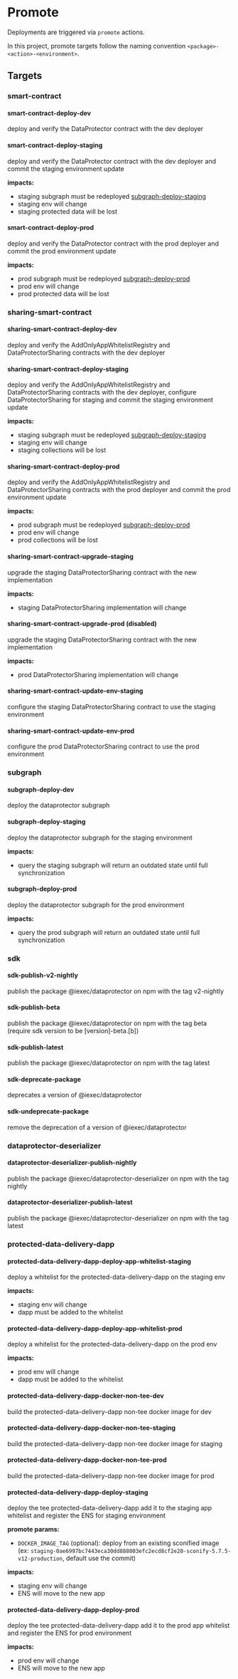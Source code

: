 # Promote

Deployments are triggered via `promote` actions.

In this project, promote targets follow the naming convention `<package>-<action>-<environment>`.

## Targets

### smart-contract

#### smart-contract-deploy-dev

deploy and verify the DataProtector contract with the dev deployer

#### smart-contract-deploy-staging

deploy and verify the DataProtector contract with the dev deployer and commit the staging environment update

**impacts:**

- staging subgraph must be redeployed [subgraph-deploy-staging](#subgraph-deploy-staging)
- staging env will change
- staging protected data will be lost

#### smart-contract-deploy-prod

deploy and verify the DataProtector contract with the prod deployer and commit the prod environment update

**impacts:**

- prod subgraph must be redeployed [subgraph-deploy-prod](#subgraph-deploy-prod)
- prod env will change
- prod protected data will be lost

### sharing-smart-contract

#### sharing-smart-contract-deploy-dev

deploy and verify the AddOnlyAppWhitelistRegistry and DataProtectorSharing contracts with the dev deployer

#### sharing-smart-contract-deploy-staging

deploy and verify the AddOnlyAppWhitelistRegistry and DataProtectorSharing contracts with the dev deployer, configure DataProtectorSharing for staging and commit the staging environment update

**impacts:**

- staging subgraph must be redeployed [subgraph-deploy-staging](#subgraph-deploy-staging)
- staging env will change
- staging collections will be lost

#### sharing-smart-contract-deploy-prod

deploy and verify the AddOnlyAppWhitelistRegistry and DataProtectorSharing contracts with the prod deployer and commit the prod environment update

**impacts:**

- prod subgraph must be redeployed [subgraph-deploy-prod](#subgraph-deploy-prod)
- prod env will change
- prod collections will be lost

#### sharing-smart-contract-upgrade-staging

upgrade the staging DataProtectorSharing contract with the new implementation

**impacts:**

- staging DataProtectorSharing implementation will change

#### sharing-smart-contract-upgrade-prod (disabled)

upgrade the staging DataProtectorSharing contract with the new implementation

**impacts:**

- prod DataProtectorSharing implementation will change

#### sharing-smart-contract-update-env-staging

configure the staging DataProtectorSharing contract to use the staging environment

#### sharing-smart-contract-update-env-prod

configure the prod DataProtectorSharing contract to use the prod environment

### subgraph

#### subgraph-deploy-dev

deploy the dataprotector subgraph

#### subgraph-deploy-staging

deploy the dataprotector subgraph for the staging environment

**impacts:**

- query the staging subgraph will return an outdated state until full synchronization

#### subgraph-deploy-prod

deploy the dataprotector subgraph for the prod environment

**impacts:**

- query the prod subgraph will return an outdated state until full synchronization

### sdk

#### sdk-publish-v2-nightly

publish the package @iexec/dataprotector on npm with the tag v2-nightly

#### sdk-publish-beta

publish the package @iexec/dataprotector on npm with the tag beta (require sdk version to be [version]-beta.[b])

#### sdk-publish-latest

publish the package @iexec/dataprotector on npm with the tag latest

#### sdk-deprecate-package

deprecates a version of @iexec/dataprotector

#### sdk-undeprecate-package

remove the deprecation of a version of @iexec/dataprotector

### dataprotector-deserializer

#### dataprotector-deserializer-publish-nightly

publish the package @iexec/dataprotector-deserializer on npm with the tag nightly

#### dataprotector-deserializer-publish-latest

publish the package @iexec/dataprotector-deserializer on npm with the tag latest

### protected-data-delivery-dapp

#### protected-data-delivery-dapp-deploy-app-whitelist-staging

deploy a whitelist for the protected-data-delivery-dapp on the staging env

**impacts:**

- staging env will change
- dapp must be added to the whitelist

#### protected-data-delivery-dapp-deploy-app-whitelist-prod

deploy a whitelist for the protected-data-delivery-dapp on the prod env

**impacts:**

- prod env will change
- dapp must be added to the whitelist

#### protected-data-delivery-dapp-docker-non-tee-dev

build the protected-data-delivery-dapp non-tee docker image for dev

#### protected-data-delivery-dapp-docker-non-tee-staging

build the protected-data-delivery-dapp non-tee docker image for staging

#### protected-data-delivery-dapp-docker-non-tee-prod

build the protected-data-delivery-dapp non-tee docker image for prod

#### protected-data-delivery-dapp-deploy-staging

deploy the tee protected-data-delivery-dapp add it to the staging app whitelist and register the ENS for staging environment

**promote params:**

- `DOCKER_IMAGE_TAG` (optional): deploy from an existing sconified image (ex: `staging-0ae6997bc7443eca30dd888003efc2ecd8cf2e20-sconify-5.7.5-v12-production`, default use the commit)

**impacts:**

- staging env will change
- ENS will move to the new app

#### protected-data-delivery-dapp-deploy-prod

deploy the tee protected-data-delivery-dapp add it to the prod app whitelist and register the ENS for prod environment

**impacts:**

- prod env will change
- ENS will move to the new app
